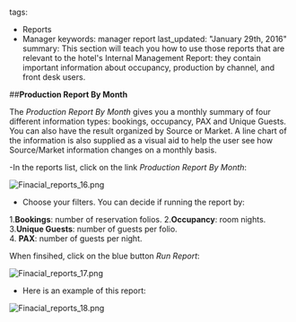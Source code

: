 
tags: 
  - Reports
  - Manager
keywords: manager report
last_updated: "January 29th, 2016"
summary: This section will teach you how to use those reports that are relevant to the hotel's Internal Management Report: they contain important information about occupancy, production by channel, and front desk users.
 


##**Production Report By Month**
  
The _Production Report By Month_ gives you a monthly summary of four different information types: bookings, occupancy, PAX and Unique Guests. You can also have the result organized by Source or Market. A line chart of the information is also supplied as a visual aid to help the user see how Source/Market information changes on a monthly basis.  

-In the reports list, click on the link _Production Report By Month_:  

![Finacial_reports_16.png]({{site.baseurl}}/images/Finacial_reports_16.png)
  
  
- Choose your filters. You can decide if running the report by:   

1.**Bookings**: number of reservation folios.
2.**Occupancy**: room nights.  
3.**Unique Guests**: number of guests per folio.  
4. **PAX**: number of guests per night.  

When finsihed, click on the blue button _Run Report_:  

![Finacial_reports_17.png]({{site.baseurl}}/images/Finacial_reports_17.png)  

- Here is an example of this report:  

![Finacial_reports_18.png]({{site.baseurl}}/images/Finacial_reports_18.png)
